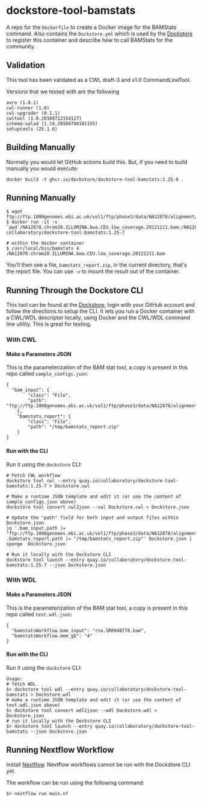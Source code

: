 # dockstore-tool-bamstats

A repo for the `Dockerfile` to create a Docker image for the BAMStats command. Also contains the
`Dockstore.yml` which is used by the [Dockstore](https://www.dockstore.org) to register
this container and describe how to call BAMStats for the community.

## Validation 

This tool has been validated as a CWL draft-3 and v1.0 CommandLineTool. 

Versions that we tested with are the following 
```
avro (1.8.1)
cwl-runner (1.0)
cwl-upgrader (0.1.1)
cwltool (1.0.20160712154127)
schema-salad (1.14.20160708181155)
setuptools (25.1.6)
```


## Building Manually

Normally you would let GitHub actions build this.  But, if you need to build
manually you would execute:

    docker build -t ghcr.io/dockstore/dockstore-tool-bamstats:1.25-8 .

## Running Manually

```
$ wget ftp://ftp.1000genomes.ebi.ac.uk/vol1/ftp/phase3/data/NA12878/alignment/NA12878.chrom20.ILLUMINA.bwa.CEU.low_coverage.20121211.bam
$ docker run -it -v `pwd`/NA12878.chrom20.ILLUMINA.bwa.CEU.low_coverage.20121211.bam:/NA12878.chrom20.ILLUMINA.bwa.CEU.low_coverage.20121211.bam collaboratory/dockstore-tool-bamstats:1.25-7

# within the docker container
$ /usr/local/bin/bamstats 4 /NA12878.chrom20.ILLUMINA.bwa.CEU.low_coverage.20121211.bam
```
You'll then see a file, `bamstats_report.zip`, in the current directory, that's the report file. You can use `-v` to mount the result out of the container.

## Running Through the Dockstore CLI

This tool can be found at the [Dockstore](https://dockstore.org), login with your GitHub account and follow the 
directions to setup the CLI.  It lets you run a Docker container with a CWL/WDL descriptor locally, using Docker and the CWL/WDL command line utility.  This is great for testing.

### With CWL

#### Make a Parameters JSON

This is the parameterization of the BAM stat tool, a copy is present in this repo called `sample_configs.json`:

```
{
  "bam_input": {
        "class": "File",
        "path": "ftp://ftp.1000genomes.ebi.ac.uk/vol1/ftp/phase3/data/NA12878/alignment/NA12878.chrom20.ILLUMINA.bwa.CEU.low_coverage.20121211.bam"
    },
    "bamstats_report": {
        "class": "File",
        "path": "/tmp/bamstats_report.zip"
    }
}
```

#### Run with the CLI

Run it using the `dockstore` CLI:

```
# Fetch CWL workflow
dockstore tool cwl --entry quay.io/collaboratory/dockstore-tool-bamstats:1.25-7 > Dockstore.cwl

# Make a runtime JSON template and edit it (or use the content of sample_configs.json above)
dockstore tool convert cwl2json --cwl Dockstore.cwl > Dockstore.json

# Update the "path" field for both input and output files within Dockstore.json
jq '.bam_input.path |= "ftp://ftp.1000genomes.ebi.ac.uk/vol1/ftp/phase3/data/NA12878/alignment/NA12878.chrom20.ILLUMINA.bwa.CEU.low_coverage.20121211.bam"| .bamstats_report.path |= "/tmp/bamstats_report.zip"' Dockstore.json | sponge  Dockstore.json

# Run it locally with the Dockstore CLI
dockstore tool launch --entry quay.io/collaboratory/dockstore-tool-bamstats:1.25-7 --json Dockstore.json
```

### With WDL
#### Make a Parameters JSON

This is the parameterization of the BAM stat tool, a copy is present in this repo called `test.wdl.json`:

```
{
  "bamstatsWorkflow.bam_input": "rna.SRR948778.bam",
  "bamstatsWorkflow.mem_gb": "4"
}
```

#### Run with the CLI

Run it using the `dockstore` CLI:

```
Usage:
# fetch WDL
$> dockstore tool wdl --entry quay.io/collaboratory/dockstore-tool-bamstats > Dockstore.wdl
# make a runtime JSON template and edit it (or use the content of test.wdl.json above)
$> dockstore tool convert wdl2json --wdl Dockstore.wdl > Dockstore.json
# run it locally with the Dockstore CLI
$> dockstore tool launch --entry quay.io/collaboratory/dockstore-tool-bamstats --json Dockstore.json
```

## Running Nextflow Workflow

Install [Nextflow](https://www.nextflow.io/). Nextflow workflows cannot be run with the Dockstore CLI yet.

The workflow can be run using the following command:
```
$> nextflow run main.nf
```
